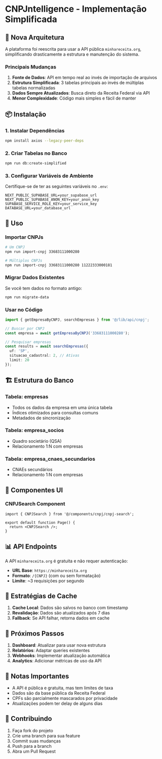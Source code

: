# CNPJntelligence - Implementação Simplificada

## 🚀 Nova Arquitetura

A plataforma foi reescrita para usar a API pública `minhareceita.org`, simplificando drasticamente a estrutura e manutenção do sistema.

### Principais Mudanças

1. **Fonte de Dados**: API em tempo real ao invés de importação de arquivos
2. **Estrutura Simplificada**: 3 tabelas principais ao invés de múltiplas tabelas normalizadas
3. **Dados Sempre Atualizados**: Busca direto da Receita Federal via API
4. **Menor Complexidade**: Código mais simples e fácil de manter

## 📦 Instalação

### 1. Instalar Dependências

```bash
npm install axios --legacy-peer-deps
```

### 2. Criar Tabelas no Banco

```bash
npm run db:create-simplified
```

### 3. Configurar Variáveis de Ambiente

Certifique-se de ter as seguintes variáveis no `.env`:

```env
NEXT_PUBLIC_SUPABASE_URL=your_supabase_url
NEXT_PUBLIC_SUPABASE_ANON_KEY=your_anon_key
SUPABASE_SERVICE_ROLE_KEY=your_service_key
DATABASE_URL=your_database_url
```

## 🔧 Uso

### Importar CNPJs

```bash
# Um CNPJ
npm run import-cnpj 33683111000280

# Múltiplos CNPJs
npm run import-cnpj 33683111000280 11222333000181
```

### Migrar Dados Existentes

Se você tem dados no formato antigo:

```bash
npm run migrate-data
```

### Usar no Código

```typescript
import { getEmpresaByCNPJ, searchEmpresas } from '@/lib/api/cnpj';

// Buscar por CNPJ
const empresa = await getEmpresaByCNPJ('33683111000280');

// Pesquisar empresas
const results = await searchEmpresas({
  uf: 'SP',
  situacao_cadastral: 2, // Ativas
  limit: 20
});
```

## 🏗️ Estrutura do Banco

### Tabela: empresas
- Todos os dados da empresa em uma única tabela
- Índices otimizados para consultas comuns
- Metadados de sincronização

### Tabela: empresa_socios
- Quadro societário (QSA)
- Relacionamento 1:N com empresas

### Tabela: empresa_cnaes_secundarios
- CNAEs secundários
- Relacionamento 1:N com empresas

## 🎯 Componentes UI

### CNPJSearch Component

```tsx
import { CNPJSearch } from '@/components/cnpj/cnpj-search';

export default function Page() {
  return <CNPJSearch />;
}
```

## 📊 API Endpoints

A API `minhareceita.org` é gratuita e não requer autenticação:

- **URL Base**: `https://minhareceita.org`
- **Formato**: `/{CNPJ}` (com ou sem formatação)
- **Limite**: ~3 requisições por segundo

## 🔄 Estratégias de Cache

1. **Cache Local**: Dados são salvos no banco com timestamp
2. **Revalidação**: Dados são atualizados após 7 dias
3. **Fallback**: Se API falhar, retorna dados em cache

## 🚦 Próximos Passos

1. **Dashboard**: Atualizar para usar nova estrutura
2. **Relatórios**: Adaptar queries existentes
3. **Webhooks**: Implementar atualização automática
4. **Analytics**: Adicionar métricas de uso da API

## 📝 Notas Importantes

- A API é pública e gratuita, mas tem limites de taxa
- Dados são da base pública da Receita Federal
- CPFs são parcialmente mascarados por privacidade
- Atualizações podem ter delay de alguns dias

## 🤝 Contribuindo

1. Faça fork do projeto
2. Crie uma branch para sua feature
3. Commit suas mudanças
4. Push para a branch
5. Abra um Pull Request